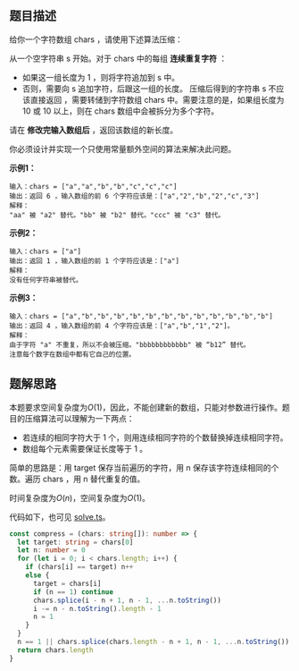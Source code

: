 ## 题目描述

给你一个字符数组 chars ，请使用下述算法压缩：

从一个空字符串 s 开始。对于 chars 中的每组 **连续重复字符** ：

* 如果这一组长度为 1 ，则将字符追加到 s 中。
* 否则，需要向 s 追加字符，后跟这一组的长度。
压缩后得到的字符串 s 不应该直接返回 ，需要转储到字符数组 chars 中。需要注意的是，如果组长度为 10 或 10 以上，则在 chars 数组中会被拆分为多个字符。

请在 **修改完输入数组后** ，返回该数组的新长度。

你必须设计并实现一个只使用常量额外空间的算法来解决此问题。

**示例1：**

```
输入：chars = ["a","a","b","b","c","c","c"]
输出：返回 6 ，输入数组的前 6 个字符应该是：["a","2","b","2","c","3"]
解释：
"aa" 被 "a2" 替代。"bb" 被 "b2" 替代。"ccc" 被 "c3" 替代。
```

**示例2：**

```
输入：chars = ["a"]
输出：返回 1 ，输入数组的前 1 个字符应该是：["a"]
解释：
没有任何字符串被替代。
```

**示例3：**

```
输入：chars = ["a","b","b","b","b","b","b","b","b","b","b","b","b"]
输出：返回 4 ，输入数组的前 4 个字符应该是：["a","b","1","2"]。
解释：
由于字符 "a" 不重复，所以不会被压缩。"bbbbbbbbbbbb" 被 “b12” 替代。
注意每个数字在数组中都有它自己的位置。
```

## 题解思路

本题要求空间复杂度为$O(1)$，因此，不能创建新的数组，只能对参数进行操作。题目的压缩算法可以理解为一下两点：

* 若连续的相同字符大于 1 个，则用连续相同字符的个数替换掉连续相同字符。
* 数组每个元素需要保证长度等于 1 。

简单的思路是：用 target 保存当前遍历的字符，用 n 保存该字符连续相同的个数。遍历 chars ，用 n 替代重复的值。

时间复杂度为$O(n)$，空间复杂度为$O(1)$。

代码如下，也可见 [solve.ts](./solve.ts)。

```typescript
const compress = (chars: string[]): number => {
  let target: string = chars[0]
  let n: number = 0
  for (let i = 0; i < chars.length; i++) {
    if (chars[i] == target) n++
    else {
      target = chars[i]
      if (n == 1) continue
      chars.splice(i - n + 1, n - 1, ...n.toString())
      i -= n - n.toString().length - 1
      n = 1
    }
  }
  n == 1 || chars.splice(chars.length - n + 1, n - 1, ...n.toString())
  return chars.length
}

```
